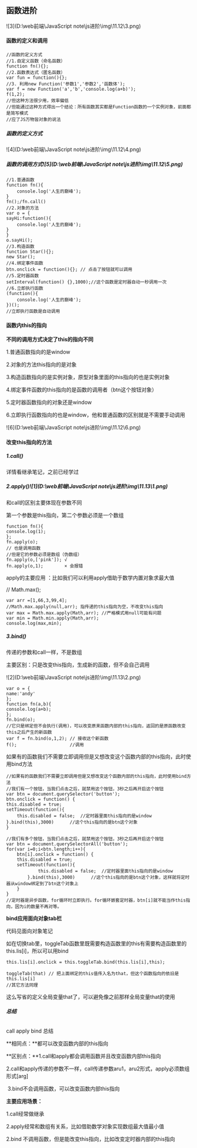 

## 函数进阶

![3](D:\web前端\JavaScript note\js进阶\img\11.12\3.png)

#### 函数的定义和调用

```
//函数的定义方式
//1.自定义函数（命名函数）
function fn(){};
//2.函数表达式（匿名函数）
var fun = function(){};
//3. 利用new Function('参数1','参数2','函数体');
var f = new Function('a','b','console.log(a+b)');
f(1,2);
//但这种方法很少用，效率偏低
//但能通过这种方式得出一个结论：所有函数其实都是Function函数的一个实例对象，前面都是简写模式
//应了JS万物皆对象的说法
```

##### 函数的定义方式

![4](D:\web前端\JavaScript note\js进阶\img\11.12\4.png)

##### 函数的调用方式![5](D:\web前端\JavaScript note\js进阶\img\11.12\5.png)

```
//1.普通函数
function fn(){
	console.log('人生的巅峰');
}
fn();/fn.call()
//2.对象的方法
var o = {
sayHi:function(){
	console.log('人生的巅峰');
}
}
o.sayHi();
//3.构造函数
function Star(){};
new Star();
//4.绑定事件函数
btn.onclick = function(){}; // 点击了按钮就可以调用
//5.定时器函数
setInterval(function() {},1000);//这个函数是定时器自动一秒调用一次
//6.立即执行函数
(function(){
	console.log('人生的巅峰');
})();
//立即执行函数是自动调用
```

#### 函数内this的指向

**不同的调用方式决定了this的指向不同**

1.普通函数指向的是window

2.对象的方法this指向的是对象

3.构造函数指向的是实例对象，原型对象里面的this指向的也是实例对象

4.绑定事件函数的this指向的是函数的调用者（btn这个按钮对象）

5.定时器函数指向的对象还是window

6.立即执行函数指向的也是window，他和普通函数的区别就是不需要手动调用



![6](D:\web前端\JavaScript note\js进阶\img\11.12\6.png)

#### 改变this指向的方法

##### 1.call()

详情看继承笔记，之前已经学过

##### 2.apply()![1](D:\web前端\JavaScript note\js进阶\img\11.13\1.png)

和call的区别主要体现在参数不同

第一个参数是this指向，第二个参数必须是一个数组

```
function fn(){
console.log(1);
};
fn.apply(o);
// 也是调用函数
//但是它的参数必须是数组（伪数组）
fn.apply(o,['pink']); √
fn.apply(o,1); 		  × 会报错
```

apply的主要应用 ：比如我们可以利用apply借助于数学内置对象求最大值

// Math.max();

```
var arr =[1,66,3,99,4];
//Math.max.apply(null,arr); 指传递的this指向为空，不改变this指向
var max = Math.max.apply(Math,arr);	//严格模式用null可能有问题
var min = Math.min.apply(Math,arr);
console.log(max,min);
```

##### 3.bind()

传递的参数和call一样，不是数组

主要区别：只是改变this指向，生成新的函数，但不会自己调用

![2](D:\web前端\JavaScript note\js进阶\img\11.13\2.png)

```
var o = {
name:'andy'
};
function fn(a,b){
console.log(a+b);
};
fn.bind(o);
//它只是绑定但不会执行(调用)，可以改变原来函数内部的this指向，返回的是原函数改变this之后产生的新函数
var f = fn.bind(o,1,2); // 接收这个新函数
f();					//调用
```

如果有的函数我们不需要立即调用但是又想改变这个函数内部的this指向，此时使用bind方法

```
//如果有的函数我们不需要立即调用但是又想改变这个函数内部的this指向，此时使用bind方法
//我们有一个按钮，当我们点击之后，就禁用这个按钮，3秒之后再开启这个按钮
var btn = document.querySelector('button');
btn.onclick = function() {
this.disabled = true;
setTimeout(function(){
	this.disabled = false;	//定时器里面this指向的是window
}.bind(this),3000)		//这个this指向的是btn这个对象
}
```

```
//我们有多个按钮，当我们点击之后，就禁用这个按钮，3秒之后再开启这个按钮
var btn = document.querySelectorAll('button');
for(var i=0;i<btn.length;i++){
	btn[i].onclick = function() {
	this.disabled = true;
	setTimeout(function(){
			this.disabled = false;	//定时器里面this指向的是window
		}.bind(this),3000)		//这个this指向的是btn这个对象，这样就将定时器从window绑定到了btn这个对象上
	}
}
//定时器是异步函数，for循环时立即执行。for循环嵌套定时器，btn[i]就不能当作this指向，因为i的数量不再对等。
```

**bind应用面向对象tab栏**

代码见面向对象笔记

如在切换tab里，toggleTab函数里既需要构造函数里的this有需要构造函数里的this.lis[i]，所以可以用bind

```
this.lis[i].onclick = this.toggleTab.bind(this.lis[i],this);

toggleTab(that) // 把上面绑定的this值传入名为that，但这个函数指向的依旧是this.lis[i]
//其它方法同理
```

这么写省的定义全局变量that了，可以避免像之前那样全局变量that的使用

###### **总结**

call apply bind 总结

**相同点：**都可以改变函数内部的this指向

**区别点：**1.call和apply都会调用函数并且改变函数内部this指向

​			   2.call和apply传递的参数不一样，call传递参数aru1，aru2形式，apply必须数组形式[arg]

​			   3.bind不会调用函数，可以改变函数内部this指向

**主要应用场景：**

1.call经常做继承

2.apply经常和数组有关系，比如借助数学对象实现数组最大值最小值

2.bind 不调用函数，但是能改变this指向，比如改变定时器内部的this指向